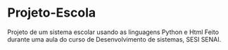 # Projeto-Escola
Projeto de um sistema escolar usando as linguagens Python e Html
Feito durante uma aula do curso de Desenvolvimento de sistemas, SESI SENAI.
